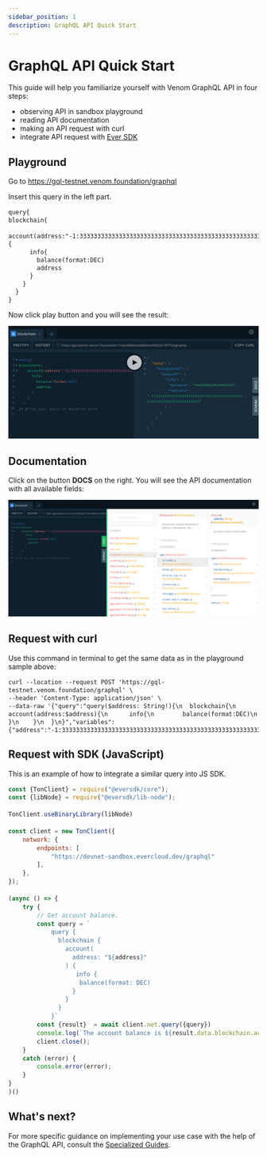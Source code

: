 ```yaml
---
sidebar_position: 1
description: GraphQL API Quick Start
---
```


# GraphQL API Quick Start

This guide will help you familiarize yourself with Venom GraphQL API in four steps:

- observing API in sandbox playground
- reading API documentation
- making an API request with curl
- integrate API request with [Ever SDK](../using-ever-sdk-and-devtools-to-work-with-venom/readme.md)

## Playground

Go to https://gql-testnet.venom.foundation/graphql

Insert this query in the left part. 

```
query{
blockchain{
    account(address:"-1:3333333333333333333333333333333333333333333333333333333333333333"){
      info{
        balance(format:DEC)
        address
      }
    }
  }
}
```

Now click play button and you will see the result:

![](./assets/1.png)

## Documentation

Click on the button **DOCS** on the right. You will see the API documentation with all available fields:

![](./assets/2.png)

## Request with curl

Use this command in terminal to get the same data as in the playground sample above:

```shell
curl --location --request POST 'https://gql-testnet.venom.foundation/graphql' \
--header 'Content-Type: application/json' \
--data-raw '{"query":"query($address: String!){\n  blockchain{\n    account(address:$address){\n      info{\n        balance(format:DEC)\n      }\n    }\n  }\n}","variables":{"address":"-1:3333333333333333333333333333333333333333333333333333333333333333"}}'
```

## Request with SDK (JavaScript)

This is an example of how to integrate a similar query into JS SDK.

```js
const {TonClient} = require("@eversdk/core");
const {libNode} = require("@eversdk/lib-node");

TonClient.useBinaryLibrary(libNode)

const client = new TonClient({
    network: {
        endpoints: [
            "https://devnet-sandbox.evercloud.dev/graphql"
        ],
    },
});

(async () => {
    try {
        // Get account balance. 
        const query = `
            query {
              blockchain {
                account(
                  address: "${address}"
                ) {
                   info {
                    balance(format: DEC)
                  }
                }
              }
            }`
        const {result}  = await client.net.query({query})
        console.log(`The account balance is ${result.data.blockchain.account.info.balance}`);
        client.close();
    }
    catch (error) {
        console.error(error);
    }
}
)()
```

## What's next?

For more specific guidance on implementing your use case with the help of the GraphQL API, consult the [Specialized Guides](graphql-api-guides.md).